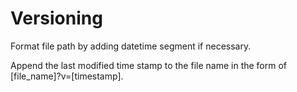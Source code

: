 # Versioning

Format file path by adding datetime segment if necessary.

Append the last modified time stamp to the file name in the form of [file_name]?v=[timestamp].
